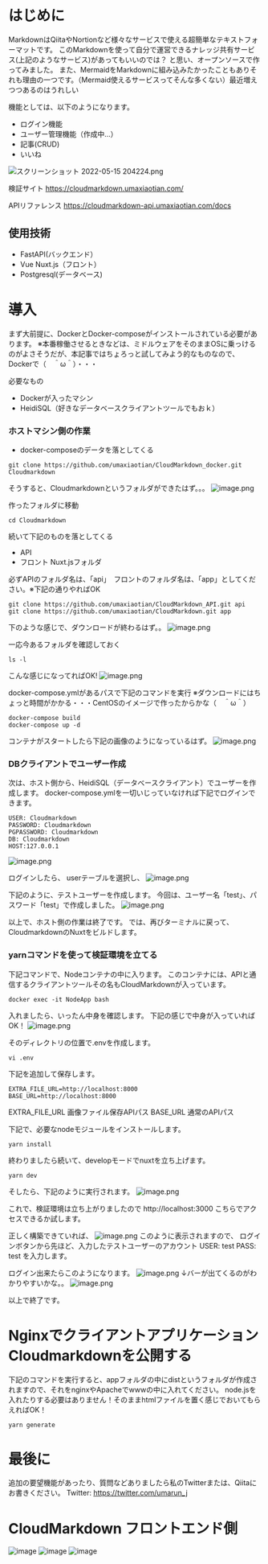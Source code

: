 # はじめに
MarkdownはQiitaやNortionなど様々なサービスで使える超簡単なテキストフォーマットです。
このMarkdownを使って自分で運営できるナレッジ共有サービス(上記のようなサービス)があってもいいのでは？
と思い、オープンソースで作ってみました。
また、MermaidをMarkdownに組み込みたかったこともありそれも理由の一つです。（Mermaid使えるサービスってそんな多くない）最近増えつつあるのはうれしい

機能としては、以下のようになります。
- ログイン機能
- ユーザー管理機能（作成中...）
- 記事(CRUD)
- いいね

![スクリーンショット 2022-05-15 204224.png](https://qiita-image-store.s3.ap-northeast-1.amazonaws.com/0/418662/2a9715de-3618-fba4-352d-bc31ad3e69f2.png)

検証サイト
https://cloudmarkdown.umaxiaotian.com/

APIリファレンス
https://cloudmarkdown-api.umaxiaotian.com/docs
## 使用技術
- FastAPI(バックエンド）
- Vue Nuxt.js（フロント）
- Postgresql(データベース)


# 導入
まず大前提に、DockerとDocker-composeがインストールされている必要があります。
※本番稼働させるときなどは、ミドルウェアをそのままOSに乗っけるのがよさそうだが、本記事ではちょろっと試してみよう的なものなので、Dockerで（　＾ω＾）・・・

必要なもの
- Dockerが入ったマシン
- HeidiSQL（好きなデータベースクライアントツールでもおｋ）
### ホストマシン側の作業
- docker-composeのデータを落としてくる
```
git clone https://github.com/umaxiaotian/CloudMarkdown_docker.git Cloudmarkdown
```

そうすると、Cloudmarkdownというフォルダができたはず。。。
![image.png](https://qiita-image-store.s3.ap-northeast-1.amazonaws.com/0/418662/61fdf2b7-f249-104c-b62c-fdc669816f65.png)

作ったフォルダに移動
```
cd Cloudmarkdown
```

続いて下記のものを落としてくる
- API
- フロント Nuxt.jsフォルダ

必ずAPIのフォルダ名は、「api」　フロントのフォルダ名は、「app」としてください。※下記の通りやればOK
```
git clone https://github.com/umaxiaotian/CloudMarkdown_API.git api
git clone https://github.com/umaxiaotian/CloudMarkdown.git app
```
下のような感じで、ダウンロードが終わるはず。。
![image.png](https://qiita-image-store.s3.ap-northeast-1.amazonaws.com/0/418662/ec440f7f-ba07-192f-fcd1-111e8e954192.png)


一応今あるフォルダを確認しておく
```
ls -l
```
こんな感じになってればOK!
![image.png](https://qiita-image-store.s3.ap-northeast-1.amazonaws.com/0/418662/b25cf284-3335-f471-8f82-e779d2e4aa78.png)

docker-compose.ymlがあるパスで下記のコマンドを実行
※ダウンロードにはちょっと時間がかかる・・・CentOSのイメージで作ったからかな（　＾ω＾）
```
docker-compose build
docker-compose up -d
```

コンテナがスタートしたら下記の画像のようになっているはず。
![image.png](https://qiita-image-store.s3.ap-northeast-1.amazonaws.com/0/418662/a760ce0c-de12-3eb0-deae-be158cbb0293.png)

### DBクライアントでユーザー作成
次は、ホスト側から、HeidiSQL（データべースクライアント）でユーザーを作成します。
docker-compose.ymlを一切いじっていなければ下記でログインできます。
```text
USER: Cloudmarkdown
PASSWORD: Cloudmarkdown
PGPASSWORD: Cloudmarkdown
DB: Cloudmarkdown
HOST:127.0.0.1
```
![image.png](https://qiita-image-store.s3.ap-northeast-1.amazonaws.com/0/418662/d9e018b3-60a1-7281-5bfc-f82a5e78d379.png)

ログインしたら、
userテーブルを選択し、
![image.png](https://qiita-image-store.s3.ap-northeast-1.amazonaws.com/0/418662/b0839c04-c3a7-6f37-6523-0dcdc6380e1d.png)


下記のように、テストユーザーを作成します。
今回は、ユーザー名「test」、パスワード「test」で作成しました。
![image.png](https://qiita-image-store.s3.ap-northeast-1.amazonaws.com/0/418662/813ff638-27c6-ffaf-02ea-27367685f12b.png)

以上で、ホスト側の作業は終了です。
では、再びターミナルに戻って、CloudmarkdownのNuxtをビルドします。

### yarnコマンドを使って検証環境を立てる
下記コマンドで、Nodeコンテナの中に入ります。
このコンテナには、APIと通信するクライアントツールその名もCloudMarkdownが入っています。
```
docker exec -it NodeApp bash
```
入れましたら、いったん中身を確認します。
下記の感じで中身が入っていればOK！
![image.png](https://qiita-image-store.s3.ap-northeast-1.amazonaws.com/0/418662/001efd12-8112-b3da-7dfe-efe9477c3026.png)

そのディレクトリの位置で.envを作成します。
```
vi .env
```
下記を追加して保存します。
```
EXTRA_FILE_URL=http://localhost:8000
BASE_URL=http://localhost:8000
```
EXTRA_FILE_URL 画像ファイル保存APIパス
BASE_URL 通常のAPIパス

下記で、必要なnodeモジュールをインストールします。
```
yarn install
```

終わりましたら続いて、developモードでnuxtを立ち上げます。

```
yarn dev
```
そしたら、下記のように実行されます。
![image.png](https://qiita-image-store.s3.ap-northeast-1.amazonaws.com/0/418662/54d54ab0-26d7-1abd-e35b-85a8268d4101.png)


これで、検証環境は立ち上がりましたので
http://localhost:3000
こちらでアクセスできるか試します。

正しく構築できていれば、
![image.png](https://qiita-image-store.s3.ap-northeast-1.amazonaws.com/0/418662/fbad3c49-0af2-380e-be7b-1f724f56bf78.png)
このように表示されますので、
ログインボタンから先ほど、入力したテストユーザーのアカウント
USER: test
PASS: test
を入力します。

ログイン出来たらこのようになります。
![image.png](https://qiita-image-store.s3.ap-northeast-1.amazonaws.com/0/418662/c441f7bc-693d-adb2-6d74-24e91068dc07.png)
↓バーが出てくるのがわかりやすいかな。。
![image.png](https://qiita-image-store.s3.ap-northeast-1.amazonaws.com/0/418662/324c0b44-b5f3-f0b9-448a-11ae0dfabe95.png)

以上で終了です。


# NginxでクライアントアプリケーションCloudmarkdownを公開する
下記のコマンドを実行すると、appフォルダの中にdistというフォルダが作成されますので、それをnginxやApacheでwwwの中に入れてください。
node.jsを入れたりする必要はありません！そのままhtmlファイルを置く感じでおいてもらえればOK！
```
yarn generate
```


# 最後に
追加の要望機能があったり、質問などありましたら私のTwitterまたは、Qiitaにお書きください。
Twitter: https://twitter.com/umarun_j


# CloudMarkdown フロントエンド側
![image](https://user-images.githubusercontent.com/29545778/166156246-a97fd58f-84a5-47c6-b631-98c4b75e707a.png)
![image](https://user-images.githubusercontent.com/29545778/166156254-6f5370e5-ac77-422f-9f64-fba2a1793185.png)
![image](https://user-images.githubusercontent.com/29545778/166156259-8def50e8-60d2-41c4-a2b7-1984beaf163e.png)
